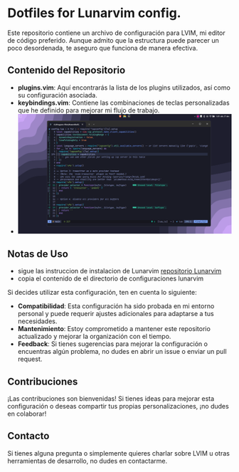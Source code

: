 # Dotfiles for Lunarvim config.

Este repositorio contiene un archivo de configuración para LVIM, mi editor de código preferido. Aunque admito que la estructura puede parecer un poco desordenada, te aseguro que funciona de manera efectiva.

## Contenido del Repositorio

- **plugins.vim**: Aquí encontrarás la lista de los plugins utilizados, así como su configuración asociada.
- **keybindings.vim**: Contiene las combinaciones de teclas personalizadas que he definido para mejorar mi flujo de trabajo.
- ![Lvim cap](lvim.png)

## Notas de Uso
- sigue las instruccion de instalacion de Lunarvim
  [ repositorio Lunarvim ](https://github.com/LunarVim/LunarVim.git)
- copia el contenido de el directorio de configuraciones lunarvim
  
Si decides utilizar esta configuración, ten en cuenta lo siguiente:

- **Compatibilidad**: Esta configuración ha sido probada en mi entorno personal y puede requerir ajustes adicionales para adaptarse a tus necesidades.
- **Mantenimiento**: Estoy comprometido a mantener este repositorio actualizado y mejorar la organización con el tiempo.
- **Feedback**: Si tienes sugerencias para mejorar la configuración o encuentras algún problema, no dudes en abrir un issue o enviar un pull request.

## Contribuciones

¡Las contribuciones son bienvenidas! Si tienes ideas para mejorar esta configuración o deseas compartir tus propias personalizaciones, ¡no dudes en colaborar!

## Contacto

Si tienes alguna pregunta o simplemente quieres charlar sobre LVIM u otras herramientas de desarrollo, no dudes en contactarme.

